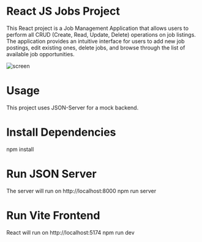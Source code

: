 # React JS Jobs Project

This React project is a Job Management Application that allows users to perform all CRUD (Create, Read, Update, Delete) operations on job listings. The application provides an intuitive interface for users to add new job postings, edit existing ones, delete jobs, and browse through the list of available job opportunities.

![screen](https://github.com/user-attachments/assets/04fe9605-9512-4a51-8e08-1f8bf5831d18)
# Usage
This project uses JSON-Server for a mock backend.

# Install Dependencies
npm install
# Run JSON Server
The server will run on http://localhost:8000
npm run server

# Run Vite Frontend
React will run on http://localhost:5174
npm run dev



